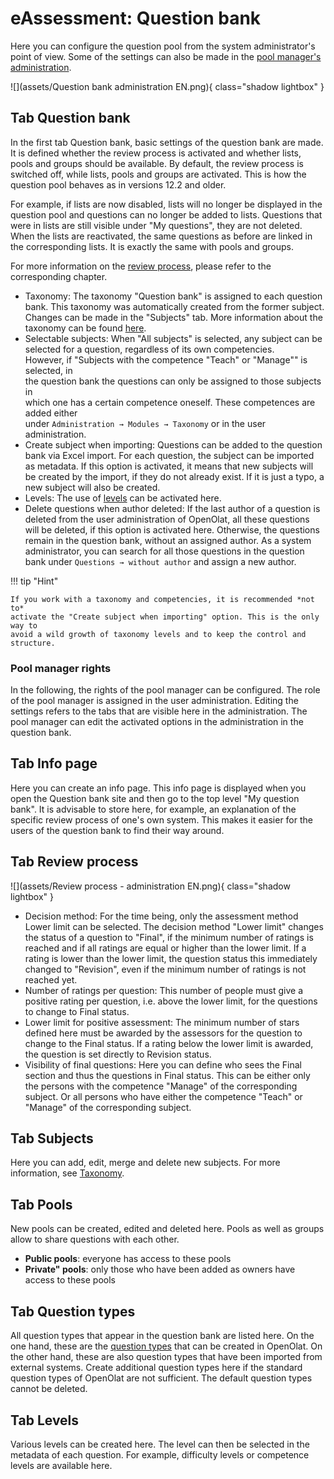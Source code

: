 # eAssessment: Question bank

Here you can configure the question pool from the system administrator's point
of view. Some of the settings can also be made in the 
[pool manager's administration](../../manual_user/area_modules/Question_Bank_Administration.md).

![](assets/Question bank administration EN.png){ class="shadow lightbox" }

## Tab Question bank

In the first tab Question bank, basic settings of the question bank are made.
It is defined whether the review process is activated and whether lists, pools
and groups should be available. By default, the review process is switched
off, while lists, pools and groups are activated. This is how the question
pool behaves as in versions 12.2 and older.

For example, if lists are now disabled, lists will no longer be displayed in
the question pool and questions can no longer be added to lists. Questions
that were in lists are still visible under "My questions", they are not
deleted. When the lists are reactivated, the same questions as before are
linked in the corresponding lists. It is exactly the same with pools and
groups.

For more information on the [review process](../../manual_user/area_modules/Question_Bank_Review_Process.md), please refer to the corresponding chapter.

  * Taxonomy: The taxonomy "Question bank" is assigned to each question bank. 
  This taxonomy was automatically created from the former subject. Changes can 
  be made in the "Subjects" tab. More information about the taxonomy can be found  [here](Modules_Taxonomy.md).
  * Selectable subjects: When "All subjects" is selected, any subject can be selected 
  for a question, regardless of its own competencies.   
However, if "Subjects with the competence "Teach" or "Manage"" is selected, in  
the question bank the questions can only be assigned to those subjects in  
which one has a certain competence oneself. These competences are added either  
under `Administration → Modules → Taxonomy` or in the user administration.
  * Create subject when importing: Questions can be added to the question bank via Excel import. For each question, the subject can be imported as metadata. If this option is activated, it means that new subjects will be created by the import, if they do not already exist. If it is just a typo, a new subject will also be created.
  * Levels: The use of [levels](../administration/Assessment_translate_points_in_grades_admin.md) can be activated here.
  * Delete questions when author deleted: If the last author of a question is deleted from the user administration of OpenOlat, all these questions will be deleted, if this option is activated here. Otherwise, the questions remain in the question bank, without an assigned author. As a system administrator, you can search for all those questions in the question bank under `Questions → without author` and assign a new author.

!!! tip "Hint"

	If you work with a taxonomy and competencies, it is recommended *not to*
	activate the "Create subject when importing" option. This is the only way to
	avoid a wild growth of taxonomy levels and to keep the control and structure.

### Pool manager rights

In the following, the rights of the pool manager can be configured. The role
of the pool manager is assigned in the user administration. Editing the
settings refers to the tabs that are visible here in the administration. The
pool manager can edit the activated options in the administration in the
question bank.

## Tab Info page

Here you can create an info page. This info page is displayed when you open
the Question bank site and then go to the top level "My question bank". It is
advisable to store here, for example, an explanation of the specific review
process of one's own system. This makes it easier for the users of the
question bank to find their way around.

## Tab Review process

![](assets/Review process - administration EN.png){ class="shadow lightbox" }

  * Decision method: For the time being, only the assessment method Lower limit can be selected. The decision method "Lower limit" changes the status of a question to "Final", if the minimum number of ratings is reached and if all ratings are equal or higher than the lower limit. If a rating is lower than the lower limit, the question status this immediately changed to "Revision", even if the minimum number of ratings is not reached yet.
  * Number of ratings per question: This number of people must give a positive rating per question, i.e. above the lower limit, for the questions to change to Final status.
  * Lower limit for positive assessment: The minimum number of stars defined here must be awarded by the assessors for the question to change to the Final status. If a rating below the lower limit is awarded, the question is set directly to Revision status. 
  * Visibility of final questions: Here you can define who sees the Final section and thus the questions in Final status. This can be either only the persons with the competence "Manage" of the corresponding subject. Or all persons who have either the competence "Teach" or "Manage" of the corresponding subject.

## Tab Subjects

Here you can add, edit, merge and delete new subjects. For more information,
see [Taxonomy](Modules_Taxonomy.md).

## Tab Pools

New pools can be created, edited and deleted here. Pools as well as groups
allow to share questions with each other.

  * **Public pools**: everyone has access to these pools
  * **Private" pools**: only those who have been added as owners have access to these pools

## Tab Question types

All question types that appear in the question bank are listed here. On the
one hand, these are the [question types](../../manual_user/learningresources/Test_question_types.md) 
that can be created in OpenOlat. On the
other hand, these are also question types that have been imported from
external systems. Create additional question types here if the standard
question types of OpenOlat are not sufficient. The default question types
cannot be deleted.

## Tab Levels

Various levels can be created here. The level can then be selected in the
metadata of each question. For example, difficulty levels or competence levels
are available here.

  

